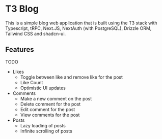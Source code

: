 # T3 Blog

This is a simple blog web application that is built using the T3 stack with Typescript, tRPC, Next.JS, NextAuth (with PostgreSQL), Drizzle ORM, Tailwind CSS and shadcn-ui.

## Features

TODO

- Likes
  - Toggle between like and remove like for the post
  - Like Count
  - Optimistic UI updates
- Comments
  - Make a new comment on the post
  - Delete comment for the post
  - Edit comment for the post
  - View comments for the post
- Posts
  - Lazy loading of posts
  - Infinite scrolling of posts
